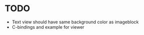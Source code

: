 TODO
====

* Text view should have same background color as imageblock
* C-bindings and example for viewer
